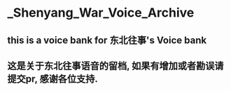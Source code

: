 # _Shenyang_War_Voice_Archive
## this is a voice bank for 东北往事's Voice bank
## 这是关于东北往事语音的留档, 如果有增加或者勘误请提交pr, 感谢各位支持.
